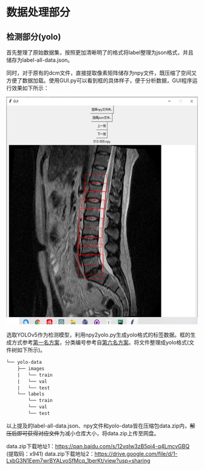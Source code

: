 # 数据处理部分

## 检测部分(yolo)

首先整理了原始数据集，按照更加清晰明了的格式将label整理为json格式，并且储存为label-all-data.json。

同时，对于原有的dcm文件，直接提取像素矩阵储存为npy文件，既压缩了空间又方便了数据加载。使用GUI.py可以看到框的具体样子，便于分析数据，GUI程序运行效果如下所示：

<img src="./GUIexample.png" width="600" height="600"/>

选取YOLOv5作为检测模型，利用npy2yolo.py生成yolo格式的标签数据。框的生成方式参考[第一名方案](https://img-blog.csdnimg.cn/img_convert/9cefbf463c5710a05fc628cd30a7ab4e.png)，分类编号参考自[第六名方案](https://img-blog.csdnimg.cn/img_convert/1c962f5d8253f996e2d7189edec0b8e3.png)。将文件整理成yolo格式(文件树如下所示)。

```tex
└── yolo-data
    ├── images
    |	└── train
    |	└── val
    |	└── test
    └── labels
    	└── train
    	└── val
    	└── test
```

以上提及的label-all-data.json、npy文件和yolo-data皆在压缩包data.zip内，~~解压后即可获得对应文件~~为减小仓库大小，将data.zip上传至网盘。

data.zip下载地址1：https://pan.baidu.com/s/12vqIw3zB5pj4-q4LmcvGBQ (提取码：x941) 
data.zip下载地址2：https://drive.google.com/file/d/1-LxbG3N1Eem7wrBYALvoSfMcq_1berKt/view?usp=sharing
